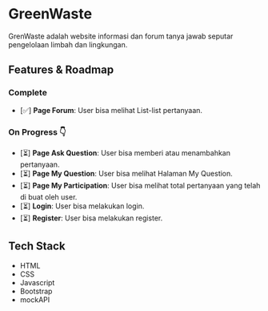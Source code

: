 # GreenWaste
GrenWaste adalah website informasi dan forum tanya jawab seputar pengelolaan limbah dan lingkungan.

## Features & Roadmap

### Complete
- [✅] **Page Forum**: User bisa melihat List-list pertanyaan.

### On Progress 👇
- [⏳] **Page Ask Question**: User bisa memberi atau menambahkan pertanyaan.
- [⏳] **Page My Question**: User bisa melihat Halaman My Question.
- [⏳] **Page My Participation**: User bisa melihat total pertanyaan yang telah di buat oleh user.
- [⏳] **Login**: User bisa melakukan login.
- [⏳] **Register**: User bisa melakukan register.

## Tech Stack
- HTML
- CSS
- Javascript
- Bootstrap
- mockAPI
